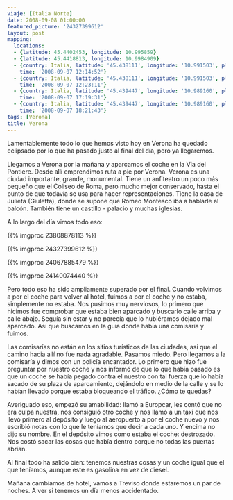 ```yaml
---
viaje: [Italia Norte]
date: 2008-09-08 01:00:00
featured_picture: '24327399612'
layout: post
mapping:
  locations:
  - {latitude: 45.4402453, longitude: 10.995859}
  - {latitude: 45.4418813, longitude: 10.9984909}
  - {country: Italia, latitude: '45.438111', longitude: '10.991503', place: Verona,
    time: '2008-09-07 12:14:52'}
  - {country: Italia, latitude: '45.438111', longitude: '10.991503', place: Verona,
    time: '2008-09-07 12:23:11'}
  - {country: Italia, latitude: '45.439447', longitude: '10.989160', place: Verona,
    time: '2008-09-07 17:19:31'}
  - {country: Italia, latitude: '45.439447', longitude: '10.989160', place: Verona,
    time: '2008-09-07 18:21:43'}
tags: [Verona]
title: Verona
---
```

Lamentablemente todo lo que hemos visto hoy en Verona ha quedado eclipsado por lo que ha pasado justo al final del día, pero ya llegaremos.

Llegamos a Verona por la mañana y aparcamos el coche en la Via del Pontiere. Desde allí emprendimos ruta a pie por Verona. Verona es una ciudad importante, grande, monumental. Tiene un anfiteatro un poco más pequeño que el Coliseo de Roma, pero mucho mejor conservado, hasta el punto de que todavía se usa para hacer representaciones. Tiene la casa de Julieta (Giuletta), donde se supone que Romeo Montesco iba a hablarle al balcón. También tiene un castillo - palacio y muchas iglesias.

A lo largo del día vimos todo eso:

{{% imgproc 23808878113 %}}

{{% imgproc 24327399612 %}}

{{% imgproc 24067885479 %}}

{{% imgproc 24140074440 %}}

Pero todo eso ha sido ampliamente superado por el final. Cuando volvimos a por el coche para volver al hotel, fuimos a por el coche y no estaba, simplemente no estaba. Nos pusimos muy nerviosos, lo primero que hicimos fue comprobar que estaba bien aparcado y buscarlo calle arriba y calle abajo. Seguía sin estar y no parecía que lo hubiéramos dejado mal aparcado. Así que buscamos en la guía donde había una comisaría y fuimos.

Las comisarías no están en los sitios turísticos de las ciudades, así que el camino hacia allí no fue nada agradable. Pasamos miedo. Pero llegamos a la comisaría y dimos con un policía encantador. Lo primero que hizo fue preguntar por nuestro coche y nos informó de que lo que había pasado es que un coche se había pegado contra el nuestro con tal fuerza que lo había sacado de su plaza de aparcamiento, dejándolo en medio de la calle y se lo habían llevado porque estaba bloqueando el tráfico. ¿Cómo te quedas?

Averiguado eso, empezó su amabilidad: llamó a Europcar, les contó que no era culpa nuestra, nos consiguió otro coche y nos llamó a un taxi que nos llevó primero al depósito y luego al aeropuerto a por el coche nuevo y nos escribió notas con lo que le teníamos que decir a cada uno. Y encima no dijo su nombre. En el depósito vimos como estaba el coche: destrozado. Nos costó sacar las cosas que había dentro porque no todas las puertas abrían.

Al final todo ha salido bien: tenemos nuestras cosas y un coche igual que el que teníamos, aunque este es gasolina en vez de diesel.

Mañana cambiamos de hotel, vamos a Treviso donde estaremos un par de noches. A ver si tenemos un día menos accidentado.
